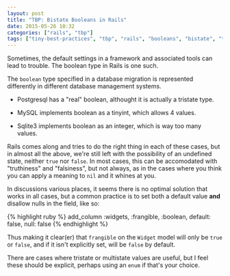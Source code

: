 ```yaml
---
layout: post
title: "TBP: Bistate Booleans in Rails"
date: 2015-05-26 10:32
categories: ["rails", "tbp"]
tags: ["tiny-best-practices", "tbp", "rails", "booleans", "bistate", "tristate"]
---
```


Sometimes, the default settings in a framework and associated tools
can lead to trouble. The boolean type in Rails is one such.

The `boolean` type specified in a database migration is represented
differently in different database management systems.

* Postgresql has a "real" boolean, althought it is actually a tristate
type.

* MySQL implements boolean as a tinyint, which allows 4 values.

* Sqlite3 implements boolean as an integer, which is way too many
values.

Rails comes along and tries to do the right thing in each of these
cases, but in almost all the above, we're still left with the
possibility of an undefined state, neither `true` nor `false`. In most
cases, this can be accomodated with "truthiness" and "falsiness", but
not always, as in the cases where you think you can apply a meaning to
`nil` and it whines at you.

In discussions various places, it seems there is no optimal solution
that works in all cases, but a common practice is to set both a
default value **and** disallow nulls in the field, like so:



{% highlight ruby %}
add_column :widgets, :frangible, :boolean, default: false, null: false
{% endhighlight %}

Thus making it clear(er) that `frangible` on the `Widget` model will
only be `true` or `false`, and if it isn't explicitly set, will be
`false` by default.

There are cases where tristate or multistate values are useful, but I
feel these should be explicit, perhaps using an `enum` if that's your
choice.
